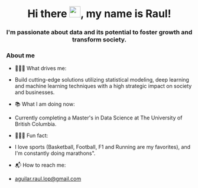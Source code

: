 <h1 align="center"> Hi there <img src="https://media.giphy.com/media/hvRJCLFzcasrR4ia7z/giphy.gif" width="30">, my name is Raul!</h1>

<h3 align="center">I'm passionate about data and its potential to foster growth and transform society.</h3>

<h3>About me</h3>

- 👨🏻‍💻 What drives me: 
- Build cutting-edge solutions utilizing statistical modeling, deep learning and machine learning techniques with a high strategic impact on society and businesses.

- 📚 What I am doing now:
- Currently completing a Master's in Data Science at The University of British Columbia.

- 🏃🏻‍♂️ Fun fact: 
- I love sports (Basketball, Football, F1 and Running are my favorites), and I'm constantly doing marathons".

-  📬 How to reach me:
-  aguilar.raul.lop@gmail.com



